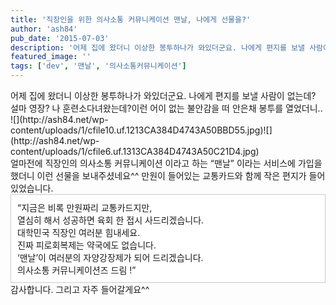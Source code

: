 ```yaml
---
title: '직장인을 위한 의사소통 커뮤니케이션 맨날, 나에게 선물을?'
author: 'ash84'
pub_date: '2015-07-03'
description: '어제 집에 왔더니 이상한 봉투하나가 와있더군요. 나에게 편지를 보낼 사람이 없는데? 설마 영장? 나 훈련소다녀왔는데?이런 어이 없는 불안감을 떠 안은채 봉투를 열었더니.. ![](http://ash84.net/wp-content/uploads/1/cfile10.uf.1213CA384D4743A50BBD55.jpg)![](http://ash84.net/wp-content/uploads/1/cfile6.uf.1313CA384D4743A50C21D4.jpg)'
featured_image: ''
tags: ['dev', '맨날', '의사소통커뮤니케이션']
---
```



<div> 어제 집에 왔더니 이상한 봉투하나가 와있더군요. 나에게 편지를 보낼 사람이 없는데? 설마 영장? 나 훈련소다녀왔는데?이런 어이 없는 불안감을 떠 안은채 봉투를 열었더니.. </div><div></div><div>![](http://ash84.net/wp-content/uploads/1/cfile10.uf.1213CA384D4743A50BBD55.jpg)![](http://ash84.net/wp-content/uploads/1/cfile6.uf.1313CA384D4743A50C21D4.jpg)</div><div></div><div> 얼마전에 직장인의 의사소통 커뮤니케이션 이라고 하는 “맨날” 이라는 서비스에 가입을 했더니 이런 선물을 보내주셨네요^^ 만원이 들어있는 교통카드와 함께 작은 편지가 들어 있었습니다. </div><div></div><div></div><div></div><div class="txc-textbox" style="border-top-style: solid; border-right-style: solid; border-bottom-style: solid; border-left-style: solid; border-top-width: 1px; border-right-width: 1px; border-bottom-width: 1px; border-left-width: 1px; border-top-color: rgb(203, 203, 203); border-right-color: rgb(203, 203, 203); border-bottom-color: rgb(203, 203, 203); border-left-color: rgb(203, 203, 203); background-color: rgb(255, 255, 255); padding-top: 10px; padding-right: 10px; padding-bottom: 10px; padding-left: 10px; "><div></div><div> “지금은 비록 만원짜리 교통카드지만, </div><div> 열심히 해서 성공하면 육회 한 접시 사드리겠습니다.</div><div> 대학민국 직장인 여러분 힘내세요. </div><div> 진짜 피로회복제는 약국에도 없습니다.</div><div> ‘맨날’이 여러분의 자양강장제가 되어 드리겠습니다.</div><div> 의사소통 커뮤니케이션즈 드림 !”</div><div></div></div><div></div><div></div><div> 감사합니다. 그리고 자주 들어갈게요^^</div><div></div><div></div>

